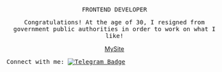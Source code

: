   <p align="center"><samp> FRONTEND DEVELOPER  </samp></p>
 
 <p align="center">
  <samp>
    Сongratulations! At the age of 30, I resigned from government public authorities in order to work on what I like! 
    </samp>
</p>
<p align="center"> <a href="https://andriivnav.if.ua/portfolio_2023/">MySite</a></p>

 <samp align="center"> Connect with me:  [![Telegram Badge](https://img.shields.io/badge/-ViktoriiaSmith-white?style=flat&logo=Telegram&logoColor=dark)](https://t.me/La_vie_chocolat) </samp>




